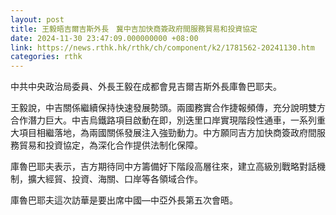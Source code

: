 ```yaml
---
layout: post
title: 王毅晤吉爾吉斯外長　冀中吉加快商簽政府間服務貿易和投資協定
date: 2024-11-30 23:47:09.000000000 +08:00
link: https://news.rthk.hk/rthk/ch/component/k2/1781562-20241130.htm
categories: rthk
---
```


中共中央政治局委員、外長王毅在成都會見吉爾吉斯外長庫魯巴耶夫。

王毅說，中吉關係繼續保持快速發展勢頭。兩國務實合作捷報頻傳，充分說明雙方合作潛力巨大。中吉烏鐵路項目啟動在即，別迭里口岸實現階段性通車，一系列重大項目相繼落地，為兩國關係發展注入強勁動力。中方願同吉方加快商簽政府間服務貿易和投資協定，為深化合作提供法制化保障。

庫魯巴耶夫表示，吉方期待同中方籌備好下階段高層往來，建立高級別戰略對話機制，擴大經貿、投資、海關、口岸等各領域合作。

庫魯巴耶夫這次訪華是要出席中國—中亞外長第五次會晤。
